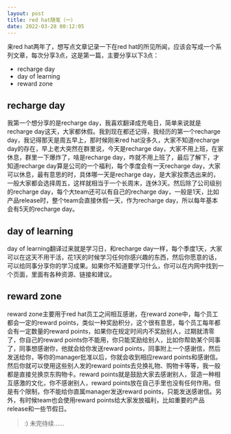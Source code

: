 ```yaml
---
layout: post
title: red hat随笔（一）
date: 2022-03-28 00:12:05
---
```


来red hat两年了，想写点文章记录一下在red hat的所见所闻，应该会写成一个系列文章，每次分享3点，这是第一篇，主要分享以下3点：

- recharge day
- day of learning
- reward zone

## recharge day

我第一个想分享的是recharge day，我喜欢翻译成充电日，简单来说就是recharge day这天，大家都休假。我到现在都还记得，我经历的第一个recharge day，我记得那天是周五早上，那时候刚来red hat没多久，大家不知道recharge day的存在，早上老大突然在群里说，今天是recharge day，大家不用上班，在家休息，群里一下爆炸了，啥是recharge day，咋就不用上班了，最后了解下，才知道recharge day算是公司的一个福利，每个季度会有一天recharge day，大家可以休息，最有意思的时，具体哪一天是recharge day，是大家投票选出来的，一般大家都会选择周五，这样就相当于一个长周末，连休3天。然后除了公司级别的recharge day，每个大team还可以有自己的recharge day，一般是1天，比如产品release时，整个team会直接休假一天，作为recharge day，所以每年基本会有5天的recharge day。

## day of learning

day of learning翻译过来就是学习日，和recharge day一样，每个季度1天，大家可以在这天不用干活，花1天的时候学习任何你感兴趣的东西，然后你愿意的话，可以给同事分享你的学习成果。如果你不知道要学习什么，你可以在内网中找到一个页面，里面有各种资源、链接和建议。

## reward zone

reward zone主要用于red hat员工之间相互感谢，在reward zone中，每个员工都会一定的reward points，类似一种奖励积分，这个很有意思，每个员工每年都会有一定数量的reward points，如果你在规定时间内不奖励别人，过期就清零了，你自己的reward points你不能用，你只能奖励给别人，比如你帮助某个同事了，同事想感谢你，他就会给你发送reward points，同事附上一个感谢信，然后发送给你，等你的manager批准以后，你就会收到相应reward points和感谢信。然后你就可以使用这些别人发的reward points去兑换礼物、购物卡等等，我一般都是直接兑换京东购物卡。reward points就是鼓励大家去感谢别人，营造一种相互感激的文化，你不感谢别人，reward points放在自己手里也没有任何作用。但是有个限制，你不能给你直属manager发送reward points，只能发送感谢信。另外，有时候team也会使用reward points给大家发放福利，比如重要的产品release和一些节假日。

> :) 未完待续......
